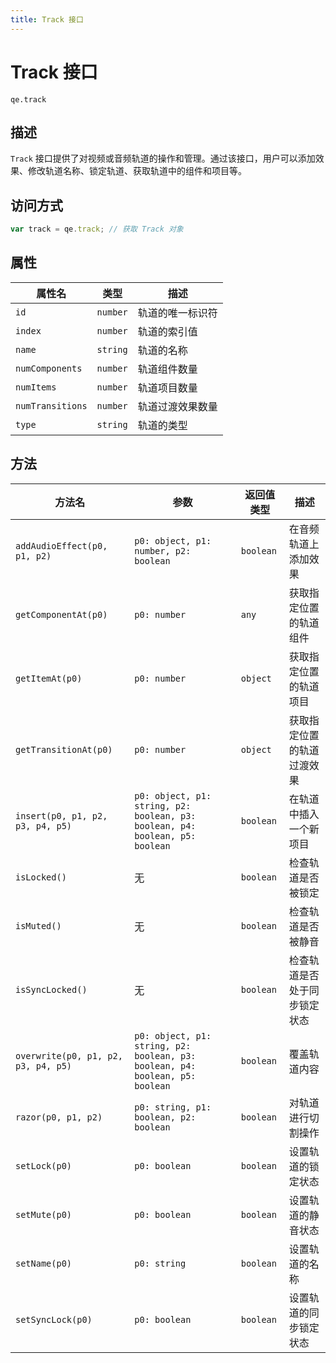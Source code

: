 ```yaml
---
title: Track 接口
---
```

# Track 接口

`qe.track`

## 描述

`Track` 接口提供了对视频或音频轨道的操作和管理。通过该接口，用户可以添加效果、修改轨道名称、锁定轨道、获取轨道中的组件和项目等。

## 访问方式

```javascript
var track = qe.track; // 获取 Track 对象
```

## 属性

| 属性名 | 类型 | 描述 |
| --- | --- | --- |
| `id` | `number` | 轨道的唯一标识符 |
| `index` | `number` | 轨道的索引值 |
| `name` | `string` | 轨道的名称 |
| `numComponents` | `number` | 轨道组件数量 |
| `numItems` | `number` | 轨道项目数量 |
| `numTransitions` | `number` | 轨道过渡效果数量 |
| `type` | `string` | 轨道的类型 |

## 方法

| 方法名 | 参数 | 返回值类型 | 描述 |
| --- | --- | --- | --- |
| `addAudioEffect(p0, p1, p2)` | `p0: object, p1: number, p2: boolean` | `boolean` | 在音频轨道上添加效果 |
| `getComponentAt(p0)` | `p0: number` | `any` | 获取指定位置的轨道组件 |
| `getItemAt(p0)` | `p0: number` | `object` | 获取指定位置的轨道项目 |
| `getTransitionAt(p0)` | `p0: number` | `object` | 获取指定位置的轨道过渡效果 |
| `insert(p0, p1, p2, p3, p4, p5)` | `p0: object, p1: string, p2: boolean, p3: boolean, p4: boolean, p5: boolean` | `boolean` | 在轨道中插入一个新项目 |
| `isLocked()` | 无 | `boolean` | 检查轨道是否被锁定 |
| `isMuted()` | 无 | `boolean` | 检查轨道是否被静音 |
| `isSyncLocked()` | 无 | `boolean` | 检查轨道是否处于同步锁定状态 |
| `overwrite(p0, p1, p2, p3, p4, p5)` | `p0: object, p1: string, p2: boolean, p3: boolean, p4: boolean, p5: boolean` | `boolean` | 覆盖轨道内容 |
| `razor(p0, p1, p2)` | `p0: string, p1: boolean, p2: boolean` | `boolean` | 对轨道进行切割操作 |
| `setLock(p0)` | `p0: boolean` | `boolean` | 设置轨道的锁定状态 |
| `setMute(p0)` | `p0: boolean` | `boolean` | 设置轨道的静音状态 |
| `setName(p0)` | `p0: string` | `boolean` | 设置轨道的名称 |
| `setSyncLock(p0)` | `p0: boolean` | `boolean` | 设置轨道的同步锁定状态 |
